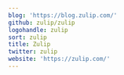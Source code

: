 ```yaml
---
blog: 'https://blog.zulip.com/'
github: zulip/zulip
logohandle: zulip
sort: zulip
title: Zulip
twitter: zulip
website: 'https://zulip.com/'
---
```

